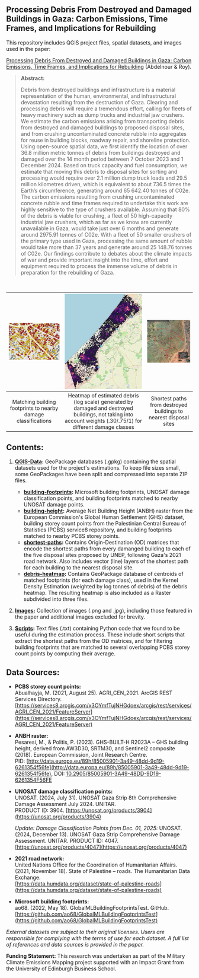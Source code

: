## Processing Debris From Destroyed and Damaged Buildings in Gaza: Carbon Emissions, Time Frames, and Implications for Rebuilding

This repository includes QGIS project files, spatial datasets, and images used in the paper:

[Processing Debris From Destroyed and Damaged Buildings in Gaza: Carbon Emissions, Time Frames, and Implications for Rebuilding](https://www.researchgate.net/publication/383876523_Estimating_Carbon_Emissions_from_Processing_Building_Debris_in_Gaza) 
 (Abdelnour & Roy).

> **Abstract:**
> 
> Debris from destroyed buildings and infrastructure is a material representation of the human, environmental, and infrastructural devastation resulting from the destruction of Gaza. Clearing and processing debris will require a tremendous effort, calling for fleets of heavy machinery such as dump trucks and industrial jaw crushers. We estimate the carbon emissions arising from transporting debris from destroyed and damaged buildings to proposed disposal sites, and from crushing uncontaminated concrete rubble into aggregates for reuse in building blocks, roadway repair, and shoreline protection. Using open-source spatial data, we first identify the location of over 36.8 million metric tonnes of debris from buildings destroyed and damaged over the 14 month period between 7 October 2023 and 1 December 2024. Based on truck capacity and fuel consumption, we estimate that moving this debris to disposal sites for sorting and processing would require over 2.1 million dump truck loads and 29.5 million kilometres driven, which is equivalent to about 736.5 times the Earth’s circumference, generating around 65 642.40 tonnes of C02e. The carbon emissions resulting from crushing uncontaminated concrete rubble and time frames required to undertake this work are highly sensitive to the type of crushers available. Assuming that 80% of the debris is viable for crushing, a fleet of 50 high-capacity industrial jaw crushers, which as far as we know are currently unavailable in Gaza, would take just over 6 months and generate around 2975.91 tonnes of C02e. With a fleet of 50 smaller crushers of the primary type used in Gaza, processing the same amount of rubble would take more than 37 years and generate around 25 148.76 tonnes of C02e. Our findings contribute to debates about the climate impacts of war and provide important insight into the time, effort and equipment required to process the immense volume of debris in preparation for the rebuilding of Gaza.

<br>

| <img src="https://github.com/NetworkGestalt/Gaza-Debris-Emissions/blob/main/Images/damage_class_matching.png" width="300"/> | <img src="https://github.com/NetworkGestalt/Gaza-Debris-Emissions/blob/main/Images/debris_heatmap_dec1.png" width="300"/> | <img src="https://github.com/NetworkGestalt/Gaza-Debris-Emissions/blob/main/Images/shortest_path_hybrid.jpg" width="300"/> |
|:----------------------------------------------------------------------------------------------------:|:----------------------------------------------------------------------------------------------------:|:--------------------------------------------------------------------------------------------------:|
| Matching building footprints to nearby damage classifications | Heatmap of estimated debris (log scale) generated by damaged and destroyed buildings, not taking into account weights (.30/.75/1) for different damage classes | Shortest paths from destroyed buildings to nearest disposal sites |

## Contents:

1. **[QGIS-Data](https://github.com/NetworkGestalt/Gaza-Debris-Carbon-Emissions/tree/main/QGIS-Data):** GeoPackage databases (.gpkg) containing the spatial datasets used for the project's estimations. To keep file sizes small, some GeoPackages have been split and compressed into separate ZIP files.
   - **[building-footprints](https://github.com/NetworkGestalt/Gaza-Debris-Carbon-Emissions/tree/main/QGIS-Data/building-footprints):** Microsoft building footprints, UNOSAT damage classification points, and building footprints matched to nearby UNOSAT damage points.
   - **[building-height](https://github.com/NetworkGestalt/Gaza-Debris-Carbon-Emissions/tree/main/QGIS-Data/building-height):** Average Net Building Height (ANBH) raster from the European Commission's Global Human Settlement (GHS) dataset, building storey count points from the Palestinian Central Bureau of Statistics (PCBS) service8 repository, and building footprints matched to nearby PCBS storey points.
   - **[shortest-paths](https://github.com/NetworkGestalt/Gaza-Debris-Carbon-Emissions/tree/main/QGIS-Data/shortest-paths):** Contains Origin-Destination (OD) matrices that encode the shortest paths from every damanged building to each of the five disposal sites proposed by UNEP, following Gaza's 2021 road network. Also includes vector (line) layers of the shortest path for each building to the nearest disposal site.
   - **[debris-heatmap](https://github.com/NetworkGestalt/Gaza-Debris-Carbon-Emissions/blob/main/QGIS-Data/debris-heatmap):** Contains GeoPackage database of centroids of matched footprints (for each damage class), used in the Kernel Density Estimation (weighted by log tonnes of debris) of the debris heatmap. The resulting heatmap is also included as a Raster subdivided into three files. 
   
2. **[Images](https://github.com/NetworkGestalt/Gaza-Debris-Carbon-Emissions/tree/main/Images):** Collection of images (.png and .jpg), including those featured in the paper and additional images excluded for brevity.
   
3. **[Scripts](https://github.com/NetworkGestalt/Gaza-Debris-Carbon-Emissions/tree/main/Scripts):** Text files (.txt) containing Python code that we found to be useful during the estimation process. These include short scripts that extract the shortest paths from the OD matrices, and for filtering building footprints that are matched to several overlapping PCBS storey count points by computing their average.

## Data Sources:
- **PCBS storey count points:**  
  Abualhayja, M. (2021, August 25). AGRI_CEN_2021. ArcGIS REST Services Directory.  
  [https://services8.arcgis.com/x3OYmfTujNHGdoex/arcgis/rest/services/AGRI_CEN_2021/FeatureServer](https://services8.arcgis.com/x3OYmfTujNHGdoex/arcgis/rest/services/AGRI_CEN_2021/FeatureServer)

- **ANBH raster:**  
  Pesaresi, M., & Politis, P. (2023). GHS-BUILT-H R2023A – GHS building height, derived from AW3D30, SRTM30, and Sentinel2 composite (2018). European Commission, Joint Research Centre.  
  PID: [http://data.europa.eu/89h/85005901-3a49-48dd-9d19-6261354f56fe](http://data.europa.eu/89h/85005901-3a49-48dd-9d19-6261354f56fe), DOI: [10.2905/85005901-3A49-48DD-9D19-6261354F56FE](https://doi.org/10.2905/85005901-3A49-48DD-9D19-6261354F56FE)

- **UNOSAT damage classification points:**  
  UNOSAT. (2024, July 31). UNOSAT Gaza Strip 8th Comprehensive Damage Assessment July 2024. UNITAR.  
  PRODUCT ID: 3904. [https://unosat.org/products/3904](https://unosat.org/products/3904)

  *Update: Damage Classification Points from Dec. 01, 2025:* UNOSAT. (2024, December 13). UNOSAT Gaza Strip Comprehensive Damage Assessment. UNITAR. PRODUCT ID: 4047. [https://unosat.org/products/4047](https://unosat.org/products/4047) 

- **2021 road network:**  
  United Nations Office for the Coordination of Humanitarian Affairs. (2021, November 18). State of Palestine – roads. The Humanitarian Data Exchange.  
  [https://data.humdata.org/dataset/state-of-palestine-roads](https://data.humdata.org/dataset/state-of-palestine-roads)

- **Microsoft building footprints:**  
  ao68. (2022, May 18). GlobalMLBuildingFootprintsTest. GitHub.  
  [https://github.com/ao68/GlobalMLBuildingFootprintsTest](https://github.com/ao68/GlobalMLBuildingFootprintsTest)

_External datasets are subject to their original licenses. Users are responsible for complying with the terms of use for each dataset. A full list of references and data sources is provided in the paper._

**Funding Statement:** This research was undertaken as part of the Military Climate Emissions Mapping project supported with an Impact Grant from the University of Edinburgh Business School.
